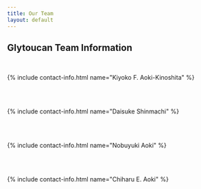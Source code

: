 ```yaml
---
title: Our Team
layout: default
---
```


## Glytoucan Team Information 
  
<br>
  
{% include contact-info.html name="Kiyoko F. Aoki-Kinoshita" %}  

<br>

<br>

{% include contact-info.html name="Daisuke Shinmachi" %}  

<br>

<br>

{% include contact-info.html name="Nobuyuki Aoki" %}  

<br>

<br>

{% include contact-info.html name="Chiharu E. Aoki" %}

<br>

<br>
